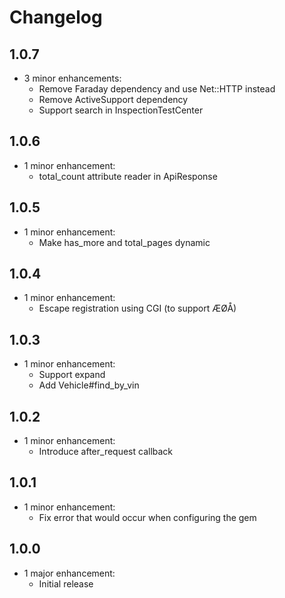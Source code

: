 # Changelog

## 1.0.7
* 3 minor enhancements:
  * Remove Faraday dependency and use Net::HTTP instead
  * Remove ActiveSupport dependency
  * Support search in InspectionTestCenter

## 1.0.6
* 1 minor enhancement:
  * total_count attribute reader in ApiResponse

## 1.0.5
* 1 minor enhancement:
  * Make has_more and total_pages dynamic

## 1.0.4
* 1 minor enhancement:
  * Escape registration using CGI (to support ÆØÅ)

## 1.0.3
* 1 minor enhancement:
  * Support expand
  * Add Vehicle#find_by_vin

## 1.0.2
* 1 minor enhancement:
  * Introduce after_request callback

## 1.0.1
* 1 minor enhancement:
  * Fix error that would occur when configuring the gem

## 1.0.0
* 1 major enhancement:
  * Initial release
